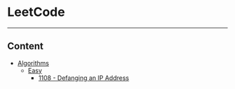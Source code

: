 # LeetCode

----

## Content

- [Algorithms](Algorithms)
  - [Easy](Easy)
    - [1108 - Defanging an IP Address](1108)

